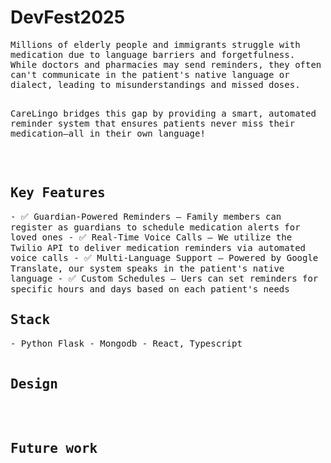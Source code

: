 # DevFest2025

<samp>
Millions of elderly people and immigrants struggle with medication due to language barriers and forgetfulness. While doctors and pharmacies may send reminders, they often can't communicate in the patient's native language or dialect, leading to misunderstandings and missed doses.

</br>
</br>

CareLingo bridges this gap by providing a smart, automated reminder system that ensures patients never miss their medication—all in their own language!

</br>
</br>

<h2>Key Features</h2>
  - ✅ Guardian-Powered Reminders – Family members can register as guardians to schedule medication alerts for loved ones
  - ✅ Real-Time Voice Calls – We utilize the Twilio API to deliver medication reminders via automated voice calls
  - ✅ Multi-Language Support – Powered by Google Translate, our system speaks in the patient's native language
  - ✅ Custom Schedules – Uers can set reminders for specific hours and days based on each patient's needs


<h2>Stack</h2>
  - Python Flask
  - Mongodb
  - React, Typescript

</br>
</br>

<h2>Design</h2>

</br>
</br>


<h2>Future work</h2>

</samp>


